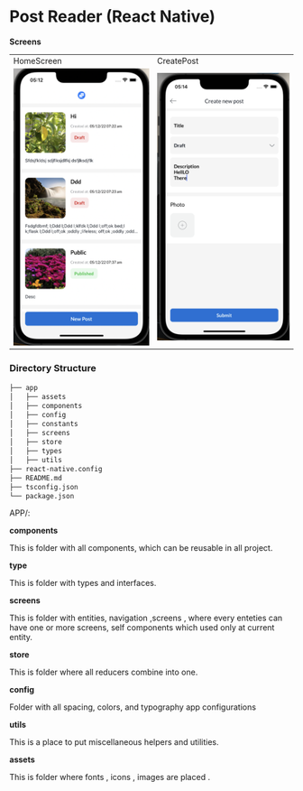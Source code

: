 # Post Reader (React Native)

**Screens**

<table>
<tr>
    <td>HomeScreen</td>
    <td>CreatePost</td>
 </tr> 
   <tr>
    <td><img src="./app/assets/images/HomeScreen.png"  alt="1"  /></td>
    <td><img src="./app/assets/images/CreateScreen.png" alt="3" /></td>
  </tr>
</table>

### Directory Structure

```
├── app
│   ├── assets
│   ├── components
│   ├── config
│   ├── constants
│   ├── screens
│   ├── store
│   ├── types
│   ├── utils
├── react-native.config
├── README.md
├── tsconfig.json
└── package.json
```

APP/:

**components**

This is folder with all components, which can be reusable in all project.

**type**

This is folder with types and interfaces.

**screens**

This is folder with entities, navigation ,screens , where every enteties can have one or more screens, self components which used only at current entity.

**store**

This is folder where all reducers combine into one.

**config**

Folder with all spacing, colors, and typography app configurations

**utils**

This is a place to put miscellaneous helpers and utilities.

**assets**

This is folder where fonts , icons , images are placed .


